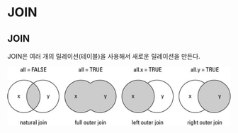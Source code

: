 # JOIN

## JOIN

JOIN은 여러 개의 릴레이션\(테이블\)을 사용해서 새로운 릴레이션을 만든다. 

![](.gitbook/assets/image%20%286%29.png)

